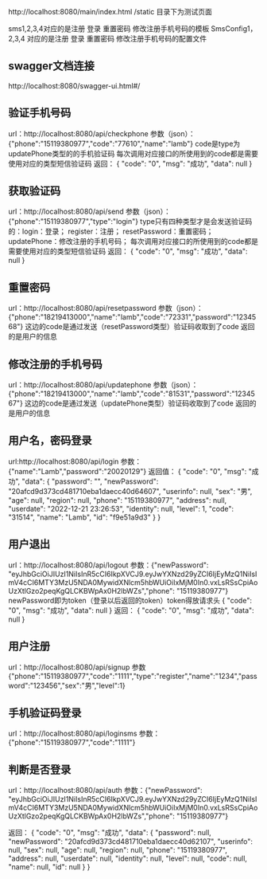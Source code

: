 http://localhost:8080/main/index.html
/static 目录下为测试页面

sms1,2,3,4对应的是注册  登录  重置密码  修改注册手机号码的模板
SmsConfig1，2,3,4 对应的是注册  登录  重置密码  修改注册手机号码的配置文件


## swagger文档连接
http://localhost:8080/swagger-ui.html#/

## 验证手机号码
url：http://localhost:8080/api/checkphone
参数（json）：{"phone":"15119380977","code":"77610","name":"lamb"}  code是type为updatePhone类型的的手机验证码
每次调用对应接口的所使用到的code都是需要使用对应的类型短信验证码
返回：
{
"code": "0",
"msg": "成功",
"data": null
}


## 获取验证码
url：http://localhost:8080/api/send
参数（json）：{"phone":"15119380977","type":"login"}  type只有四种类型才是会发送验证码的：login：登录；  register：注册；  resetPassword：重置密码；  updatePhone：修改注册的手机号码；
每次调用对应接口的所使用到的code都是需要使用对应的类型短信验证码
返回：
{
"code": "0",
"msg": "成功",
"data": null
}

## 重置密码
url：http://localhost:8080/api/resetpassword
参数（json）：{"phone":"18219413000","name":"lamb","code":"72331","password":"1234568"}  这边的code是通过发送（resetPassword类型）验证码收取到了code
返回的是用户的信息

## 修改注册的手机号码
url：http://localhost:8080/api/updatephone
参数（json）：{"phone":"18219413000","name":"lamb","code":"81531","password":"1234567"}  这边的code是通过发送（updatePhone类型）验证码收取到了code
返回的是用户的信息

##  用户名，密码登录
url:http://localhost:8080/api/login
参数：{"name":"Lamb","password":"20020129"}
返回值：
{
"code": "0",
"msg": "成功",
"data": {
"password": "",
"newPassword": "20afcd9d373cd481710eba1daecc40d64607",
"userinfo": null,
"sex": "男",
"age": null,
"region": null,
"phone": "15119380977",
"address": null,
"userdate": "2022-12-21 23:26:53",
"identity": null,
"level": 1,
"code": "31514",
"name": "Lamb",
"id": "f9e51a9d3"
}
}


## 用户退出
url：http://localhost:8080/api/logout
参数：{"newPassword": "eyJhbGciOiJIUzI1NiIsInR5cCI6IkpXVCJ9.eyJwYXNzd29yZCI6IjEyMzQ1NiIsImV4cCI6MTY3MzU5NDA0MywidXNlcm5hbWUiOiIxMjM0In0.vxLsRSsCpiAoUzXtlGzo2peqKgQLCKBWpAx0H2lbWZs","phone": "15119380977"}  newPassword即为token（登录以后返回的token）token得放请求头
{
"code": "0",
"msg": "成功",
"data": null
}
返回：
{
"code": "0",
"msg": "成功",
"data": null
}

##  用户注册
url：http://localhost:8080/api/signup
参数{"phone":"15119380977","code":"1111","type":"register","name":"1234","password":"123456","sex":"男","level":1}


## 手机验证码登录
url：http://localhost:8080/api/loginsms
参数：{"phone":"15119380977","code":"1111"}


## 判断是否登录
url：http://localhost:8080/api/auth
参数：{"newPassword": "eyJhbGciOiJIUzI1NiIsInR5cCI6IkpXVCJ9.eyJwYXNzd29yZCI6IjEyMzQ1NiIsImV4cCI6MTY3MzU5NDA0MywidXNlcm5hbWUiOiIxMjM0In0.vxLsRSsCpiAoUzXtlGzo2peqKgQLCKBWpAx0H2lbWZs","phone": "15119380977"}

返回：
{
"code": "0",
"msg": "成功",
"data": {
"password": null,
"newPassword": "20afcd9d373cd481710eba1daecc40d62107",
"userinfo": null,
"sex": null,
"age": null,
"region": null,
"phone": "15119380977",
"address": null,
"userdate": null,
"identity": null,
"level": null,
"code": null,
"name": null,
"id": null
}
}
